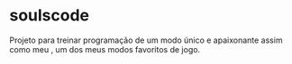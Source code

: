 # soulscode
Projeto para treinar programação de um modo único e apaixonante assim como meu , um dos meus modos favoritos de jogo. 
